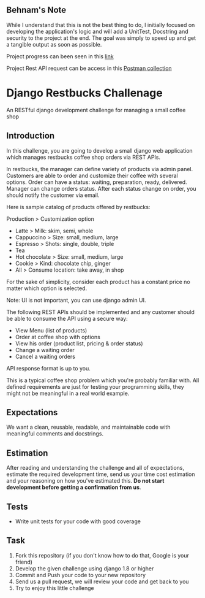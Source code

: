 
## Behnam's Note
While I understand that this is not the best thing to do, I initially focused on developing the application's logic and will add a UnitTest, Docstring and security to the project at the end. The goal was simply to speed up and get a tangible output as soon as possible.

Project progress can been seen in this [link](https://trello.com/b/j5cI8KMt/restbuck-challenge)

Project Rest API request can be access in this [Postman collection](https://www.getpostman.com/collections/e689d7da1ec6aeb49f6a)

# Django Restbucks Challenage

An RESTful django development challenge for managing a small coffee shop

## Introduction 
In this challenge, you are going to develop a small django web application which manages 
restbucks coffee shop orders via REST APIs.

In restbucks, the manager can define variety of products via admin panel. Customers 
are able to order and customize their coffee with several options. Order can have a 
status: waiting, preparation, ready, delivered. Manager can change orders status. 
After each status change on order, you should notify the customer via email.

Here is sample catalog of products offered by restbucks:

Production > Customization option

- Latte >	Milk: skim, semi, whole
- Cappuccino > Size: small, medium, large
- Espresso > Shots: single, double, triple
- Tea
- Hot chocolate > Size: small, medium, large
- Cookie > Kind: chocolate chip, ginger
- All > Consume location: take away, in shop

For the sake of simplicity, consider each product has a constant price no matter which option is selected.

Note: UI is not important, you can use django admin UI.

The following REST APIs should be implemented and any customer should be able to consume the API 
using a secure way:

- View Menu (list of products)
- Order at coffee shop with options
- View his order (product list, pricing & order status)
- Change a waiting order
- Cancel a waiting orders

API response format is up to you.

This is a typical coffee shop problem which you're probably familiar with.
All defined requirements are just for testing your programming skills, they 
might not be meaningful in a real world example.

## Expectations

We want a clean, reusable, readable, and maintainable code with meaningful comments and docstrings.

## Estimation

After reading and understanding the challenge and all of expectations, estimate the required development time, send us your time cost estimation and your reasoning on how you've estimated 
this. **Do not start development before getting a confirmation from us**.

## Tests

- Write unit tests for your code with good coverage

## Task

1. Fork this repository (if you don't know how to do that, Google is your friend)
2. Develop the given challenge using django 1.8 or higher
3. Commit and Push your code to your new repository
4. Send us a pull request, we will review your code and get back to you
5. Try to enjoy this little challenge

